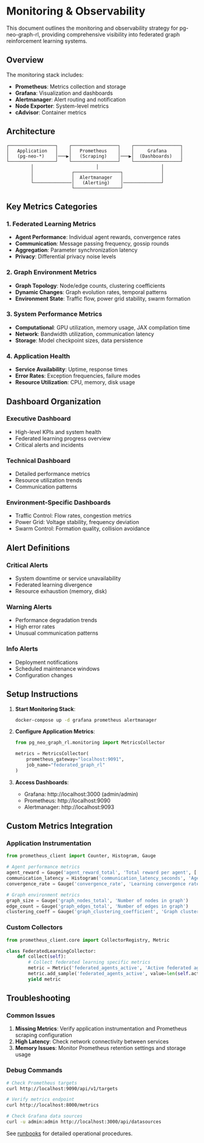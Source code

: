 # Monitoring & Observability

This document outlines the monitoring and observability strategy for pg-neo-graph-rl, providing comprehensive visibility into federated graph reinforcement learning systems.

## Overview

The monitoring stack includes:
- **Prometheus**: Metrics collection and storage
- **Grafana**: Visualization and dashboards
- **Alertmanager**: Alert routing and notification
- **Node Exporter**: System-level metrics
- **cAdvisor**: Container metrics

## Architecture

```
┌─────────────────┐    ┌─────────────────┐    ┌─────────────────┐
│   Application   │    │   Prometheus    │    │     Grafana     │
│   (pg-neo-*)    │───▶│   (Scraping)    │───▶│  (Dashboards)   │
└─────────────────┘    └─────────────────┘    └─────────────────┘
         │                       │                       │
         │              ┌─────────────────┐              │
         │              │  Alertmanager   │              │
         └──────────────│   (Alerting)    │──────────────┘
                        └─────────────────┘
```

## Key Metrics Categories

### 1. Federated Learning Metrics
- **Agent Performance**: Individual agent rewards, convergence rates
- **Communication**: Message passing frequency, gossip rounds
- **Aggregation**: Parameter synchronization latency
- **Privacy**: Differential privacy noise levels

### 2. Graph Environment Metrics  
- **Graph Topology**: Node/edge counts, clustering coefficients
- **Dynamic Changes**: Graph evolution rates, temporal patterns
- **Environment State**: Traffic flow, power grid stability, swarm formation

### 3. System Performance Metrics
- **Computational**: GPU utilization, memory usage, JAX compilation time
- **Network**: Bandwidth utilization, communication latency
- **Storage**: Model checkpoint sizes, data persistence

### 4. Application Health
- **Service Availability**: Uptime, response times
- **Error Rates**: Exception frequencies, failure modes
- **Resource Utilization**: CPU, memory, disk usage

## Dashboard Organization

### Executive Dashboard
- High-level KPIs and system health
- Federated learning progress overview
- Critical alerts and incidents

### Technical Dashboard
- Detailed performance metrics
- Resource utilization trends  
- Communication patterns

### Environment-Specific Dashboards
- Traffic Control: Flow rates, congestion metrics
- Power Grid: Voltage stability, frequency deviation
- Swarm Control: Formation quality, collision avoidance

## Alert Definitions

### Critical Alerts
- System downtime or service unavailability
- Federated learning divergence
- Resource exhaustion (memory, disk)

### Warning Alerts  
- Performance degradation trends
- High error rates
- Unusual communication patterns

### Info Alerts
- Deployment notifications
- Scheduled maintenance windows
- Configuration changes

## Setup Instructions

1. **Start Monitoring Stack**:
   ```bash
   docker-compose up -d grafana prometheus alertmanager
   ```

2. **Configure Application Metrics**:
   ```python
   from pg_neo_graph_rl.monitoring import MetricsCollector
   
   metrics = MetricsCollector(
       prometheus_gateway="localhost:9091",
       job_name="federated_graph_rl"
   )
   ```

3. **Access Dashboards**:
   - Grafana: http://localhost:3000 (admin/admin)
   - Prometheus: http://localhost:9090
   - Alertmanager: http://localhost:9093

## Custom Metrics Integration

### Application Instrumentation
```python
from prometheus_client import Counter, Histogram, Gauge

# Agent performance metrics
agent_reward = Gauge('agent_reward_total', 'Total reward per agent', ['agent_id'])
communication_latency = Histogram('communication_latency_seconds', 'Agent communication latency')
convergence_rate = Gauge('convergence_rate', 'Learning convergence rate')

# Graph environment metrics  
graph_size = Gauge('graph_nodes_total', 'Number of nodes in graph')
edge_count = Gauge('graph_edges_total', 'Number of edges in graph')
clustering_coeff = Gauge('graph_clustering_coefficient', 'Graph clustering coefficient')
```

### Custom Collectors
```python
from prometheus_client.core import CollectorRegistry, Metric

class FederatedLearningCollector:
    def collect(self):
        # Collect federated learning specific metrics
        metric = Metric('federated_agents_active', 'Active federated agents', 'gauge')
        metric.add_sample('federated_agents_active', value=len(self.active_agents))
        yield metric
```

## Troubleshooting

### Common Issues

1. **Missing Metrics**: Verify application instrumentation and Prometheus scraping configuration
2. **High Latency**: Check network connectivity between services
3. **Memory Issues**: Monitor Prometheus retention settings and storage usage

### Debug Commands
```bash
# Check Prometheus targets
curl http://localhost:9090/api/v1/targets

# Verify metrics endpoint
curl http://localhost:8000/metrics

# Check Grafana data sources
curl -u admin:admin http://localhost:3000/api/datasources
```

See [runbooks](../runbooks/) for detailed operational procedures.